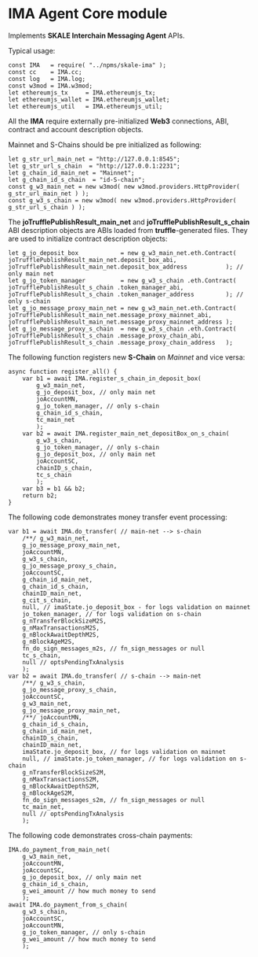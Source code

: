 <!-- SPDX-License-Identifier: (AGPL-3.0-only OR CC-BY-4.0) -->

# IMA Agent Core module

Implements **SKALE Interchain Messaging Agent** APIs.

Typical usage:

    const IMA   = require( "../npms/skale-ima" );
    const cc    = IMA.cc;
    const log   = IMA.log;
    const w3mod = IMA.w3mod;
    let ethereumjs_tx     = IMA.ethereumjs_tx;
    let ethereumjs_wallet = IMA.ethereumjs_wallet;
    let ethereumjs_util   = IMA.ethereumjs_util;

All the **IMA** require externally pre-initialized **Web3** connections, ABI, contract and account description objects.

Mainnet and S-Chains should be pre initialized as following:

    let g_str_url_main_net = "http://127.0.0.1:8545";
    let g_str_url_s_chain  = "http://127.0.0.1:2231";
    let g_chain_id_main_net = "Mainnet";
    let g_chain_id_s_chain  = "id-S-chain";
    const g_w3_main_net = new w3mod( new w3mod.providers.HttpProvider( g_str_url_main_net ) );
    const g_w3_s_chain = new w3mod( new w3mod.providers.HttpProvider( g_str_url_s_chain ) );

The **joTrufflePublishResult_main_net** and **joTrufflePublishResult_s_chain** ABI description objects are ABIs loaded from **truffle**-generated files. They are used to initialize contract description objects:

    let g_jo_deposit_box            = new g_w3_main_net.eth.Contract( joTrufflePublishResult_main_net.deposit_box_abi,           joTrufflePublishResult_main_net.deposit_box_address           ); // only main net
    let g_jo_token_manager          = new g_w3_s_chain .eth.Contract( joTrufflePublishResult_s_chain .token_manager_abi,         joTrufflePublishResult_s_chain .token_manager_address         ); // only s-chain
    let g_jo_message_proxy_main_net = new g_w3_main_net.eth.Contract( joTrufflePublishResult_main_net.message_proxy_mainnet_abi, joTrufflePublishResult_main_net.message_proxy_mainnet_address );
    let g_jo_message_proxy_s_chain  = new g_w3_s_chain .eth.Contract( joTrufflePublishResult_s_chain .message_proxy_chain_abi,   joTrufflePublishResult_s_chain .message_proxy_chain_address   );

The following function registers new **S-Chain** on _Mainnet_ and vice versa:

    async function register_all() {
        var b1 = await IMA.register_s_chain_in_deposit_box(
            g_w3_main_net,
            g_jo_deposit_box, // only main net
            joAccountMN,
            g_jo_token_manager, // only s-chain
            g_chain_id_s_chain,
            tc_main_net
            );
        var b2 = await IMA.register_main_net_depositBox_on_s_chain(
            g_w3_s_chain,
            g_jo_token_manager, // only s-chain
            g_jo_deposit_box, // only main net
            joAccountSC,
            chainID_s_chain,
            tc_s_chain
            );
        var b3 = b1 && b2;
        return b2;
    }

The following code demonstrates money transfer event processing:

    var b1 = await IMA.do_transfer( // main-net --> s-chain
        /**/ g_w3_main_net,
        g_jo_message_proxy_main_net,
        joAccountMN,
        g_w3_s_chain,
        g_jo_message_proxy_s_chain,
        joAccountSC,
        g_chain_id_main_net,
        g_chain_id_s_chain,
        chainID_main_net,
        g_cit_s_chain,
        null, // imaState.jo_deposit_box - for logs validation on mainnet
        jo_token_manager, // for logs validation on s-chain
        g_nTransferBlockSizeM2S,
        g_nMaxTransactionsM2S,
        g_nBlockAwaitDepthM2S,
        g_nBlockAgeM2S,
        fn_do_sign_messages_m2s, // fn_sign_messages or null
        tc_s_chain,
        null // optsPendingTxAnalysis
        );
    var b2 = await IMA.do_transfer( // s-chain --> main-net
        /**/ g_w3_s_chain,
        g_jo_message_proxy_s_chain,
        joAccountSC,
        g_w3_main_net,
        g_jo_message_proxy_main_net,
        /**/ joAccountMN,
        g_chain_id_s_chain,
        g_chain_id_main_net,
        chainID_s_chain,
        chainID_main_net,
        imaState.jo_deposit_box, // for logs validation on mainnet
        null, // imaState.jo_token_manager, // for logs validation on s-chain
        g_nTransferBlockSizeS2M,
        g_nMaxTransactionsS2M,
        g_nBlockAwaitDepthS2M,
        g_nBlockAgeS2M,
        fn_do_sign_messages_s2m, // fn_sign_messages or null
        tc_main_net,
        null // optsPendingTxAnalysis
        );

The following code demonstrates cross-chain payments:

    IMA.do_payment_from_main_net(
        g_w3_main_net,
        joAccountMN,
        joAccountSC,
        g_jo_deposit_box, // only main net
        g_chain_id_s_chain,
        g_wei_amount // how much money to send
        );
    await IMA.do_payment_from_s_chain(
        g_w3_s_chain,
        joAccountSC,
        joAccountMN,
        g_jo_token_manager, // only s-chain
        g_wei_amount // how much money to send
        );
